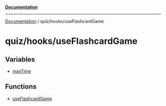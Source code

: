 [**Documentation**](../../../README.md)

***

[Documentation](../../../README.md) / quiz/hooks/useFlashcardGame

# quiz/hooks/useFlashcardGame

## Variables

- [maxTime](variables/maxTime.md)

## Functions

- [useFlashcardGame](functions/useFlashcardGame.md)
